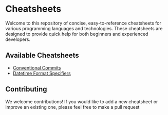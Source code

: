 # Cheatsheets 

Welcome to this repository of concise, easy-to-reference cheatsheets for various programming languages and technologies. These cheatsheets are designed to provide quick help for both beginners and experienced developers.


## Available Cheatsheets

- [Conventional Commits](cheatsheets/conventional-commits)
- [Datetime Format Specifiers](cheatsheets/datetime-format-specifiers)


## Contributing

We welcome contributions! If you would like to add a new cheatsheet or improve an existing one, please feel free to make a pull request